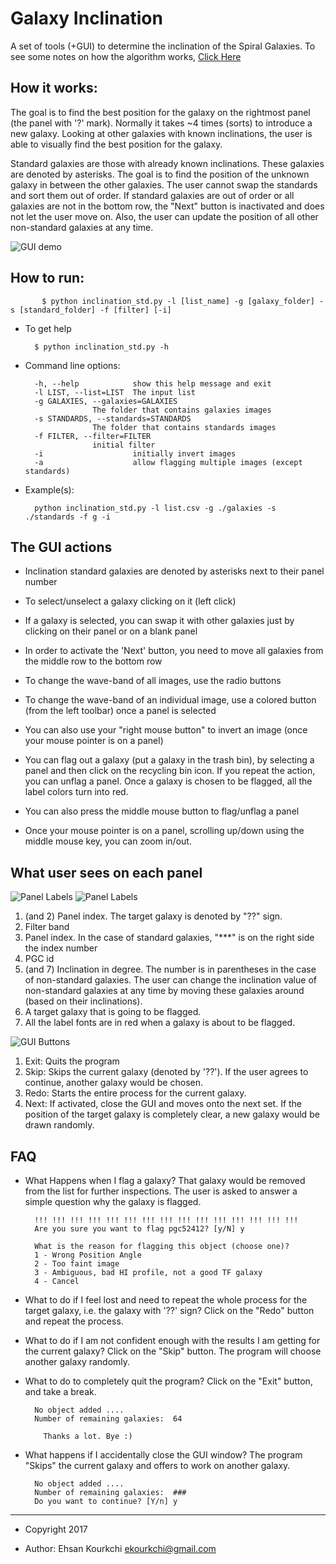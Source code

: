 # Galaxy Inclination

A set of tools (+GUI) to determine the inclination of the Spiral Galaxies. To see some notes on how the algorithm works, [Click Here](https://github.com/ekourkchi/galaxy_inclination/files/1524526/galaxy_sorting.pdf)

## How it works:
    
The goal is to find the best position for the galaxy on the rightmost panel (the panel with '?' mark). Normally it takes ~4 times (sorts) to introduce a new galaxy. Looking at other galaxies with known inclinations, the user is able to visually find the best position for the galaxy.
      
Standard galaxies are those with already known inclinations. These galaxies are denoted by asterisks. The goal is to find the position of the unknown galaxy in between the other galaxies. The user cannot swap the standards and sort them out of order. If standard galaxies are out of order or all galaxies are not in the bottom row, the "Next" button is inactivated and does not let the user move on. Also, the user can update the position of all other non-standard galaxies at any time. 

 ![GUI demo](https://user-images.githubusercontent.com/13570487/33522035-a237c686-d786-11e7-9efc-df7e53b24940.png "GUI demo")


## How to run:

           $ python inclination_std.py -l [list_name] -g [galaxy_folder] -s [standard_folder] -f [filter] [-i]

   - To get help
   
           $ python inclination_std.py -h
   
   - Command line options:
           
           -h, --help            show this help message and exit
           -l LIST, --list=LIST  The input list
           -g GALAXIES, --galaxies=GALAXIES
                        The folder that contains galaxies images
           -s STANDARDS, --standards=STANDARDS
                        The folder that contains standards images
           -f FILTER, --filter=FILTER
                        initial filter
           -i                    initially invert images
           -a                    allow flagging multiple images (except standards)

   - Example(s):
       
           python inclination_std.py -l list.csv -g ./galaxies -s ./standards -f g -i
           

## The GUI actions
 
   - Inclination standard galaxies are denoted by asterisks next to their panel number
   - To select/unselect a galaxy clicking on it (left click)
   - If a galaxy is selected, you can swap it with other galaxies just by clicking on their panel or on a blank panel
   - In order to activate the 'Next' button, you need to move all galaxies from the middle row to the bottom row
   - To change the wave-band of all images, use the radio buttons
   - To change the wave-band of an individual image, use a colored button (from the left toolbar) once a panel is selected
   - You can also use your "right mouse button" to invert an image (once your mouse pointer is on a panel)

   - You can flag out a galaxy (put a galaxy in the trash bin), by selecting a panel and then click on the recycling bin icon. If you repeat the action, you can unflag a panel. Once a galaxy is chosen to be flagged, all the label colors turn into red.
   - You can also press the middle mouse button to flag/unflag a panel
   - Once your mouse pointer is on a panel, scrolling up/down using the middle mouse key, you can zoom in/out.



## What user sees on each panel
 
 ![Panel Labels](https://user-images.githubusercontent.com/13570487/33522617-f9e62040-d794-11e7-82a8-f9a294169844.png "Panel Labels")
 ![Panel Labels](https://user-images.githubusercontent.com/13570487/33522626-21c0b544-d795-11e7-88b8-e74e599a054b.png "Panel Labels")

1. (and 2) Panel index. The target galaxy is denoted by "??" sign. 
3. Filter band
4. Panel index. In the case of standard galaxies, "***" is on the right side the index number
5. PGC id 
6. (and 7) Inclination in degree. The number is in parentheses in the case of non-standard galaxies. The user can change the inclination value of non-standard galaxies at any time by moving these galaxies around (based on their inclinations).
8. A target galaxy that is going to be flagged.
9. All the label fonts are in red when a galaxy is about to be flagged.
 
 ![GUI Buttons](https://user-images.githubusercontent.com/13570487/33522891-5660f80c-d79c-11e7-89c7-0539f4d3c975.png "GUI Buttons")
 
1. Exit: Quits the program
2. Skip: Skips the current galaxy (denoted by '??'). If the user agrees to continue, another galaxy would be chosen.
3. Redo: Starts the entire process for the current galaxy. 
4. Next: If activated, close the GUI and moves onto the next set. If the position of the target galaxy is completely clear, a new galaxy would be drawn randomly.

## FAQ
 
   - What Happens when I flag a galaxy? That galaxy would be removed from the list for further inspections. The user is asked to answer a simple question why the galaxy is flagged. 
   
           !!! !!! !!! !!! !!! !!! !!! !!! !!! !!! !!! !!! !!! !!! !!!
           Are you sure you want to flag pgc52412? [y/N] y

           What is the reason for flagging this object (choose one)?
           1 - Wrong Position Angle
           2 - Too faint image
           3 - Ambiguous, bad HI profile, not a good TF galaxy
           4 - Cancel


   - What to do if I feel lost and need to repeat the whole process for the target galaxy, i.e. the galaxy with '??' sign? Click on the "Redo" button and repeat the process.
   
   - What to do if I am not confident enough with the results I am getting for the current galaxy? Click on the "Skip" button. The program will choose another galaxy randomly.
   
   - What to do to completely quit the program? Click on the "Exit" button, and take a break. 

           No object added ....
           Number of remaining galaxies:  64

             Thanks a lot. Bye :)

   - What happens if I accidentally close the GUI window? The program "Skips" the current galaxy and offers to work on another galaxy.
           
           No object added ....
           Number of remaining galaxies:  ###
           Do you want to continue? [Y/n] y

    
    
    
    
- - - -
 * Copyright 2017

 * Author: Ehsan Kourkchi <ekourkchi@gmail.com>
